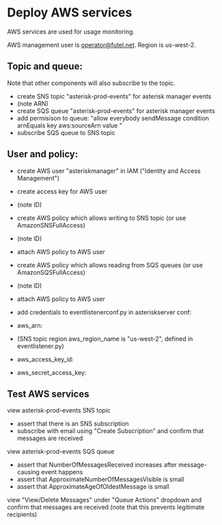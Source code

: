 # Deploy AWS services

AWS services are used for usage monitoring.

AWS management user is operator@futel.net.
Region is us-west-2.

## Topic and queue:

Note that other components will also subscribe to the topic.

- create SNS topic "asterisk-prod-events" for asterisk manager events
- (note ARN)
- create SQS queue "asterisk-prod-events" for asterisk manager events
- add permisison to queue: "allow everybody sendMessage condition arnEquals key aws:sourceArn value <SNS topic ARN>"
- subscribe SQS queue to SNS topic

## User and policy:
- create AWS user "asteriskmanager" in IAM ("Identity and Access Management")
- create access key for AWS user
- (note ID)
- create AWS policy which allows writing to SNS topic (or use AmazonSNSFullAccess)
- (note ID)
- attach AWS policy to AWS user
- create AWS policy which allows reading from SQS queues (or use AmazonSQSFullAccess)
- (note ID)
- attach AWS policy to AWS user

- add credentials to eventlistenerconf.py in asteriskserver conf:

- aws_arn: <SNS topic ARN>
- (SNS topic region aws_region_name is "us-west-2", defined in eventlistener.py)
- aws_access_key_id: <ID of AWS user access key>
- aws_secret_access_key: <value of AWS user access key>

## Test AWS services

view asterisk-prod-events SNS topic
- assert that there is an SNS subscription
-  subscribe with email using "Create Subscription" and confirm that messages are received

view asterisk-prod-events SQS queue
- assert that NumberOfMessagesReceived increases after message-causing event happens
- assert that ApproximateNumberOfMessagesVisible is small
- assert that ApproximateAgeOfOldestMessage is small

view "View/Delete Messages" under "Queue Actions" dropdown and confirm that messages are received (note that this prevents legitimate recipients)
